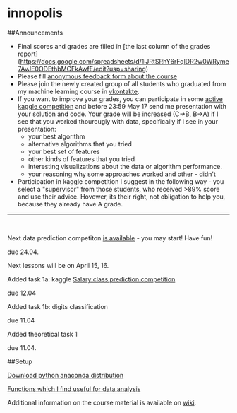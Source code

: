 # innopolis

##Announcements

* Final scores and grades are filled in [the last column of the grades report] (https://docs.google.com/spreadsheets/d/1iJRtSRhY6rFqlDR2w0WRyme7AvJE0ODEthbMCFkAwfE/edit?usp=sharing)
* Please fill [anonymous feedback form about the course](https://docs.google.com/forms/d/1whqK0jbsp7fSLpXmyt1AtLFaPugczOBx_imuBVjFTaw/viewform)
* Please join the newly created group of all students who graduated from my machine learning course in [vkontakte](https://vk.com/ml_alumni).
* If you want to improve your grades, you can participate in some [active kaggle competition](https://www.kaggle.com/competitions) and before 23:59 May 17 send me presentation with your solution and code. Your grade will be increased (C->B, B->A) if I see that you worked thourougly with data, specifically if I see in your presentation:
  * your best algorithm
  * alternative algorithms that you tried
  * your best set of features
  * other kinds of features that you tried
  * interesting visualizations about the data or algorithm performance.
  * your reasoning why some approaches worked and other - didn't
* Participation in kaggle competition I suggest in the following way - you select a "supervisor" from those students, who received >89% score and use their advice. Hovewer, its their right, not obligation to help you, because they already have A grade.

---

<br>


Next data prediction competiton [is available](https://kaggle.com/join/salary_prediction_innopolis) - you may start! Have fun!

due 24.04.

Next lessons will be on April 15, 16.

Added task 1a: kaggle [Salary class prediction competition](https://inclass.kaggle.com/c/income-level-prediction)

due 12.04

Added task 1b: digits classification

due 11.04

Added theoretical task 1 

due 11.04.

##Setup

[Download python anaconda distribution](https://www.continuum.io/downloads)

[Functions which I find useful for data analysis](https://github.com/Apogentus/common)

Additional information on the course material is available on [wiki](https://github.com/Apogentus/innopolis/wiki).







